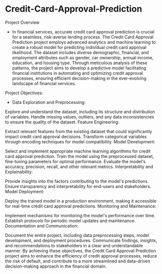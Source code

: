 # Credit-Card-Approval-Prediction

Project Overview
- In financial services, accurate credit card approval prediction is crucial for a seamless, risk-averse lending process. The Credit Card Approval Prediction project employs advanced analytics and machine learning to create a robust model for predicting individual credit card approval likelihood. The dataset includes diverse demographic, financial, and employment attributes such as gender, car ownership, annual income, education, and housing type. Through meticulous analysis of these patterns, the project aims to develop a predictive model facilitating financial institutions in automating and optimizing credit approval processes, ensuring efficient decision-making in the ever-evolving landscape of financial services.

Project Objectives:

- Data Exploration and Preprocessing:

Explore and understand the dataset, including its structure and distribution of variables.
Handle missing values, outliers, and any data inconsistencies to ensure the quality of the dataset.
Feature Engineering:

Extract relevant features from the existing dataset that could significantly impact credit card approval decisions.
Transform categorical variables through encoding techniques for model compatibility.
Model Development:

Select and implement appropriate machine learning algorithms for credit card approval prediction.
Train the model using the preprocessed dataset, fine-tuning parameters for optimal performance.
Evaluate the model's accuracy, precision, recall, and other relevant metrics.
Interpretability and Explainability:

Provide insights into the factors contributing to the model's predictions.
Ensure transparency and interpretability for end-users and stakeholders.
Model Deployment:

Deploy the trained model in a production environment, making it accessible for real-time credit card approval predictions.
Monitoring and Maintenance:

Implement mechanisms for monitoring the model's performance over time.
Establish protocols for periodic model updates and maintenance.
Documentation and Communication:

Document the entire project, including data preprocessing steps, model development, and deployment procedures.
Communicate findings, insights, and recommendations to stakeholders in a clear and understandable manner.
By achieving these objectives, the Credit Card Approval Prediction project aims to enhance the efficiency of credit approval processes, reduce the risk of default, and contribute to a more streamlined and data-driven decision-making approach in the financial domain.
